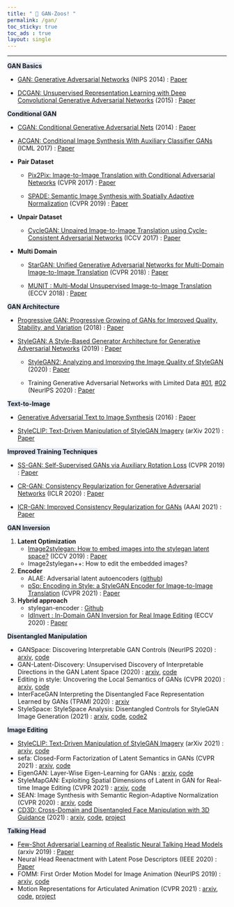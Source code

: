 ```yaml
---
title: " 🦓 GAN-Zoos! "
permalink: /gan/
toc_sticky: true
toc_ads : true
layout: single
---
```

  

---

<span style='background-color: #E5EBF7;'> **GAN Basics** </span>

- [GAN: Generative Adversarial Networks](https://happy-jihye.github.io/gan/gan-1/) (NIPS 2014) : [Paper](https://arxiv.org/abs/1406.2661)

- [DCGAN: Unsupervised Representation Learning with Deep Convolutional Generative Adversarial Networks](https://happy-jihye.github.io/gan/gan-2/) (2015) : [Paper](https://arxiv.org/abs/1511.06434)

<span style='background-color: #E5EBF7;'> **Conditional GAN** </span>

- [CGAN: Conditional Generative Adversarial Nets](https://happy-jihye.github.io/gan/gan-3/) (2014) : [Paper](https://arxiv.org/abs/1411.1784)

- [ACGAN: Conditional Image Synthesis With Auxiliary Classifier GANs](https://happy-jihye.github.io/gan/gan-13/) (ICML 2017) : [Paper](https://arxiv.org/abs/1610.09585)

- **Pair Dataset** 

  - [Pix2Pix: Image-to-Image Translation with Conditional Adversarial Networks](https://happy-jihye.github.io/gan/gan-8/) (CVPR 2017) : [Paper](https://arxiv.org/abs/1611.07004)

  - [SPADE: Semantic Image Synthesis with Spatially Adaptive Normalization](https://happy-jihye.github.io/gan/gan-9/) (CVPR 2019) : [Paper](https://arxiv.org/abs/1903.07291)

- **Unpair Dataset** 

  - [CycleGAN: Unpaired Image-to-Image Translation using Cycle-Consistent Adversarial Networks](https://happy-jihye.github.io/gan/gan-10/) (ICCV 2017) : [Paper](https://arxiv.org/abs/1703.10593)

- **Multi Domain**
  - [StarGAN: Unified Generative Adversarial Networks for Multi-Domain Image-to-Image Translation](https://happy-jihye.github.io/gan/gan-12/) (CVPR 2018) : [Paper](https://arxiv.org/abs/1711.09020)

  - [MUNIT : Multi-Modal Unsupervised Image-to-Image Translation](https://happy-jihye.github.io/gan/gan-14/) (ECCV 2018) : [Paper](https://arxiv.org/abs/1804.04732)


<span style='background-color: #E5EBF7;'> **GAN Architecture** </span>

- [Progressive GAN: Progressive Growing of GANs for Improved Quality, Stability, and Variation](https://happy-jihye.github.io/gan/gan-5/) (2018) : [Paper](https://arxiv.org/abs/1710.10196)

- [StyleGAN: A Style-Based Generator Architecture for Generative Adversarial Networks](https://happy-jihye.github.io/gan/gan-6/) (2019) : [Paper](https://arxiv.org/abs/1812.04948)

  - [StyleGAN2: Analyzing and Improving the Image Quality of StyleGAN](https://happy-jihye.github.io/gan/gan-7/) (2020) : [Paper](https://arxiv.org/abs/1912.04958)
  
  - Training Generative Adversarial Networks with Limited Data [#01](https://happy-jihye.github.io/gan/gan-19/), [#02](https://happy-jihye.github.io/gan/gan-20/) (NeurlPS 2020) : [Paper](https://arxiv.org/abs/2006.06676)

<span style='background-color: #E5EBF7;'> **Text-to-Image** </span>

- [Generative Adversarial Text to Image Synthesis](https://happy-jihye.github.io/gan/gan-4/) (2016) : [Paper](https://arxiv.org/abs/1605.05396)

- [StyleCLIP: Text-Driven Manipulation of StyleGAN Imagery](https://happy-jihye.github.io/gan/gan-15/) (arXiv 2021) : [Paper](https://arxiv.org/abs/2103.17249)

<span style='background-color: #E5EBF7;'> **Improved Training Techniques** </span>

- [SS-GAN: Self-Supervised GANs via Auxiliary Rotation Loss](https://happy-jihye.github.io/gan/gan-16/) (CVPR 2019) : [Paper](https://openaccess.thecvf.com/content_CVPR_2019/papers/Chen_Self-Supervised_GANs_via_Auxiliary_Rotation_Loss_CVPR_2019_paper.pdf)

- [CR-GAN: Consistency Regularization for Generative Adversarial Networks](https://happy-jihye.github.io/gan/gan-17/) (ICLR 2020) : [Paper](https://arxiv.org/abs/1910.12027)

- [ICR-GAN: Improved Consistency Regularization for GANs](https://happy-jihye.github.io/gan/gan-18/) (AAAI 2021) : [Paper](https://arxiv.org/abs/2002.04724)

<span style='background-color: #E5EBF7;'> **GAN Inversion** </span>

1. **Latent Optimization**
   - [Image2stylegan: How to embed images into the stylegan latent space?](https://happy-jihye.github.io/gan/gan-23/) (ICCV 2019) : [Paper](https://arxiv.org/abs/1904.03189)
   - Image2stylegan++: How to edit the embedded images?
2. **Encoder**
   - ALAE: Adversarial latent autoencoders ([github](https://github.com/podgorskiy/ALAE))
   - [pSp: Encoding in Style: a StyleGAN Encoder for Image-to-Image Translation](https://happy-jihye.github.io/gan/gan-23/) (CVPR 2021) : [Paper](https://arxiv.org/abs/2008.00951)
3. **Hybrid approach**
   - stylegan-encoder : [Github](https://github.com/pbaylies/stylegan-encoder)
   - [IdInvert : In-Domain GAN Inversion for Real Image Editing](https://happy-jihye.github.io/gan/gan-23/) (ECCV 2020) : [Paper](https://arxiv.org/abs/2004.00049)

<span style='background-color: #E5EBF7;'> **Disentangled Manipulation** </span>

- GANSpace: Discovering Interpretable GAN Controls (NeurIPS 2020) : [arxiv](https://arxiv.org/abs/2004.02546), [code](https://github.com/harskish/ganspace)
- GAN-Latent-Discovery: Unsupervised Discovery of Interpretable Directions in the GAN Latent Space (2020) : [arxiv](https://arxiv.org/abs/2002.03754), [code](https://github.com/anvoynov/GANLatentDiscovery)
- Editing in style: Uncovering the Local Semantics of GANs (CVPR 2020) : [arxiv](https://arxiv.org/abs/2004.14367), [code](https://github.com/IVRL/GANLocalEditing)
- InterFaceGAN Interpreting the Disentangled Face Representation Learned by GANs (TPAMI 2020) : [arxiv](https://arxiv.org/abs/2005.09635)
- StyleSpace: StyleSpace Analysis: Disentangled Controls for StyleGAN Image Generation (2021) : [arxiv](https://arxiv.org/abs/2011.12799), [code](https://github.com/xrenaa/StyleSpace-pytorch), [code2](https://github.com/happy-jihye/GAN/tree/main/StyleSpace)


<span style='background-color: #E5EBF7;'> **Image Editing** </span>

- [StyleCLIP: Text-Driven Manipulation of StyleGAN Imagery](https://happy-jihye.github.io/gan/gan-15/) (arXiv 2021) : [arxiv](https://arxiv.org/abs/2103.17249), [code](https://github.com/orpatashnik/StyleCLIP)
- sefa: Closed-Form Factorization of Latent Semantics in GANs (CVPR 2021) : [arxiv](https://arxiv.org/abs/2007.06600), [code](https://github.com/happy-jihye/GAN/tree/main/SEFA)
- EigenGAN: Layer-Wise Eigen-Learning for GANs : [arxiv](https://arxiv.org/abs/2104.12476), [code](https://github.com/bryandlee/eigengan-pytorch)
- StyleMapGAN: Exploiting Spatial Dimensions of Latent in GAN for Real-time Image Editing (CVPR 2021) : [arxiv](https://arxiv.org/abs/2104.14754), [code](https://github.com/naver-ai/StyleMapGAN)
- SEAN: Image Synthesis with Semantic Region-Adaptive Normalization (CVPR 2020) : [arxiv](https://arxiv.org/abs/1911.12861), [code](https://github.com/ZPdesu/SEAN)
- [CD3D: Cross-Domain and Disentangled Face Manipulation with 3D Guidance](https://happy-jihye.github.io/gan/gan-24/) (2021) : [arxiv](https://arxiv.org/abs/2104.11228), [code](https://github.com/cassiePython/cddfm3d), [project](https://cassiepython.github.io/sigasia/cddfm3d.html)


<span style='background-color: #E5EBF7;'> **Talking Head** </span>

- [Few-Shot Adversarial Learning of Realistic Neural Talking Head Models](https://happy-jihye.github.io/gan/gan-22/) (arxiv 2019) : [Paper](https://arxiv.org/abs/1905.08233)
- Neural Head Reenactment with Latent Pose Descriptors (IEEE 2020) : [Paper](https://arxiv.org/abs/2004.12000) 
- FOMM: First Order Motion Model for Image Animation (NeurIPS 2019) : [arxiv](https://arxiv.org/abs/2003.00196), [code](https://github.com/AliaksandrSiarohin/first-order-model)
- Motion Representations for Articulated Animation (CVPR 2021) : [arxiv](https://arxiv.org/abs/2104.11280), [code](https://github.com/snap-research/articulated-animation), [project](https://snap-research.github.io/articulated-animation/)